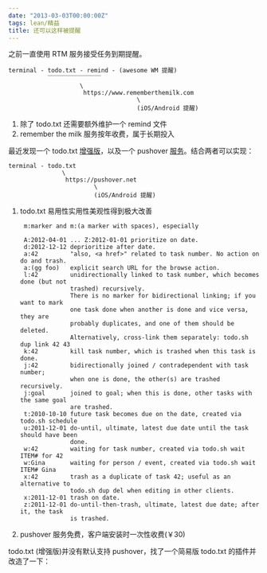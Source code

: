 ```yaml
---
date: "2013-03-03T00:00:00Z"
tags: lean/精益
title: 还可以这样被提醒
---
```


之前一直使用 RTM 服务接受任务到期提醒。

    terminal - todo.txt - remind - (awesome WM 提醒)
               ￣￣￣￣￣￣￣￣￣
                        \
                         https://www.rememberthemilk.com
                                        \
                                        (iOS/Android 提醒)

1. 除了 todo.txt 还需要额外维护一个 remind 文件
2. remember the milk 服务按年收费，属于长期投入

最近发现一个 todo.txt [增强版][1]，以及一个 pushover [服务][2]。结合两者可以实现：

    terminal - todo.txt
                   \
                    https://pushover.net
                            \
                            (iOS/Android 提醒)

1. todo.txt 易用性实用性美观性得到极大改善

        m:marker and m:(a marker with spaces), especially
        
        A:2012-04-01 ... Z:2012-01-01 prioritize on date.
        d:2012-12-12 deprioritize after date.
        a:42         "also, <a href>" related to task number. No action on do and trash.
        a:(gg foo)   explicit search URL for the browse action.
        l:42         unidirectionally linked to task number, which becomes done (but not
                     trashed) recursively.
                     There is no marker for bidirectional linking; if you want to mark
                     one task done when another is done and vice versa, they are
                     probably duplicates, and one of them should be deleted.
                     Alternatively, cross-link them separately: todo.sh dup link 42 43
        k:42         kill task number, which is trashed when this task is done.
        j:42         bidirectionally joined / contradependent with task number;
                     when one is done, the other(s) are trashed recursively.
        j:goal       joined to goal; when this is done, other tasks with the same goal
                     are trashed.
        t:2010-10-10 future task becomes due on the date, created via todo.sh schedule
        u:2011-12-01 do-until, ultimate, latest due date until the task should have been
                     done.
        w:42         waiting for task number, created via todo.sh wait ITEM# for 42
        w:Gina       waiting for person / event, created via todo.sh wait ITEM# Gina
        x:42         trash as a duplicate of task 42; useful as an alternative to
                     todo.sh dup del when editing in other clients.
        x:2011-12-01 trash on date.
        z:2011-12-01 do-until-then-trash, ultimate, latest due date; after it, the task
                     is trashed.

  2. pushover 服务免费，客户端安装时一次性收费(￥30)

todo.txt (增强版)并没有默认支持 pushover，找了一个简易版 todo.txt 的插件并改造了一下：

<script src="https://gist.github.com/s5unty/5075704.js"></script>

[1]: https://github.com/inkarkat/todo.txt-cli-ex.git
[2]: https://pushover.net/
